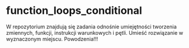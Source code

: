 # function_loops_conditional
W repozytorium znajdują się zadania odnośnie umiejętności tworzenia zmiennych, funkcji, instrukcji warunkowych i pętli. Umieść rozwiązanie w wyznaczonym miejscu. 
Powodzenia!!! 
